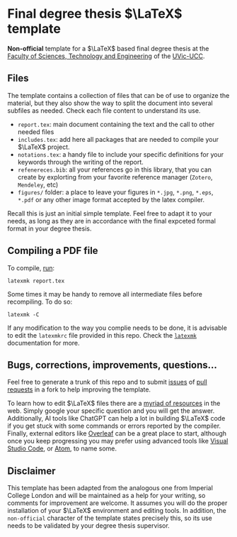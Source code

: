 # Final degree thesis $\LaTeX$ template

**Non-official** template for a $\LaTeX$ based final degree thesis at the [Faculty of Sciences, Technology and Engineering](https://mon.uvic.cat/fcte) of the [UVic-UCC](https://www.uvic.cat).

## Files

The template contains a collection of files that can be of use to organize the material, but they also show the way to split the document into several subfiles as needed. Check each file content to understand its use.
* `report.tex`: main document containing the text and the call to other needed files
* `includes.tex`: add here all packages that are needed to compile your $\LaTeX$ project.
* `notations.tex`: a handy file to include your specific definitions for your keywords through the writing of the report.
* `refenereces.bib`: all your references go in this library, that you can create by explorting from your favorite reference manager (`Zotero`, `Mendeley`, etc)  
* `figures/` folder: a place to leave your figures in `*.jpg`, `*.png`, `*.eps`, `*.pdf` or any other image format accepted by the latex compiler.

Recall this is just an initial simple template. Feel free to adapt it to your needs, as long as they are in accordance with the final expceted formal format in your degree thesis.

## Compiling a PDF file

To compile, [run](https://ctan.org/pkg/latexmk):
```
latexmk report.tex
```

Some times it may be handy to remove all intermediate files before recompiling. To do so:
```
latexmk -C
```

If any modification to the way you complie needs to be done, it is advisable to edit the `latexmkrc` file provided in this repo. Check the [`latexmk`](https://ctan.org/pkg/latexmk) documentation for more.

## Bugs, corrections, improvements, questions...

Feel free to generate a trunk of this repo and to submit [issues](https://github.com/Biocomputing-Teaching/Template_TFG/issues) of [pull requests](https://github.com/Biocomputing-Teaching/Template_TFG/pulls) in a fork to help improving the template. 

To learn how to edit $\LaTeX$ files there are a [myriad of resources](https://github.com/MislavJaksic/Latex-Overleaf) in the web. Simply google your specific question and you will get the answer. Additionally, AI tools like ChatGPT can help a lot in building $\LaTeX$ code if you get stuck with some commands or errors reported by the compiler. Finally, external editors like [Overleaf](https://www.overleaf.com/project) can be a great place to start, although once you keep progressing you may prefer using advanced tools like [Visual Studio Code](https://code.visualstudio.com), or [Atom](https://atom-editor.cc), to name some.

## Disclaimer

This template has been adapted from the analogous one from Imperial College London and will be maintained as a help for your writing, so comments for improvement are welcome. It assumes you will do the proper installation of your $\LaTeX$ environment and editing tools. In addition, the `non-official` character of the template states precisely this, so its use needs to be validated by your degree thesis supervisor.


